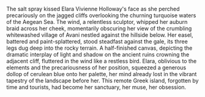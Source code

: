 The salt spray kissed Elara Vivienne Holloway's face as she perched precariously on the jagged cliffs overlooking the churning turquoise waters of the Aegean Sea.  The wind, a relentless sculptor, whipped her auburn braid across her cheek, momentarily obscuring her view of the crumbling whitewashed village of Avani nestled against the hillside below.  Her easel, battered and paint-splattered, stood steadfast against the gale, its three legs dug deep into the rocky terrain.  A half-finished canvas, depicting the dramatic interplay of light and shadow on the ancient ruins crowning the adjacent cliff, fluttered in the wind like a restless bird.  Elara, oblivious to the elements and the precariousness of her position, squeezed a generous dollop of cerulean blue onto her palette, her mind already lost in the vibrant tapestry of the landscape before her.  This remote Greek island, forgotten by time and tourists, had become her sanctuary, her muse, her obsession.
